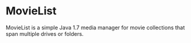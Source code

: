 MovieList
=========

MovieList is a simple Java 1.7 media manager for movie collections that span multiple drives or folders.
